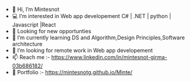 - 👋 Hi, I’m Mintesnot
- 💻 I’m interested in Web app developement C# | .NET | python | Javascript |React
- 👀 Looking for new opportunties
- 🌱 I’m currently learning DS and Algorithm,Design Principles,Software architecture
- 💞️ I’m looking for remote work in Web app developement
- 📫 Reach me :- https://www.linkedin.com/in/mintesnot-girma-03b686182/
- 🧔 Portfolio  :-  https://mintesnotg.github.io/Minte/

<!---
Mintesnotg/Mintesnotg is a ✨ special ✨ repository because its `README.md` (this file) appears on your GitHub profile.
You can click the Preview link to take a look at your changes.
--->
